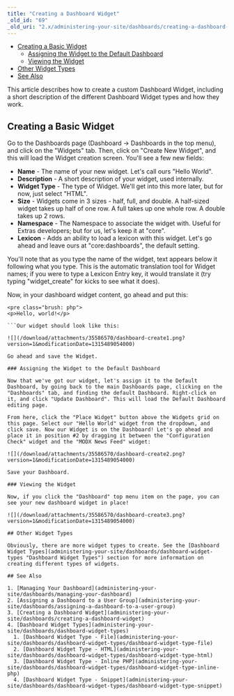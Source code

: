 ```yaml
---
title: "Creating a Dashboard Widget"
_old_id: "69"
_old_uri: "2.x/administering-your-site/dashboards/creating-a-dashboard-widget"
---
```


- [Creating a Basic Widget](#CreatingaDashboardWidget-CreatingaBasicWidget)
  - [Assigning the Widget to the Default Dashboard](#CreatingaDashboardWidget-AssigningtheWidgettotheDefaultDashboard)
  - [Viewing the Widget](#CreatingaDashboardWidget-ViewingtheWidget)
- [Other Widget Types](#CreatingaDashboardWidget-OtherWidgetTypes)
- [See Also](#CreatingaDashboardWidget-SeeAlso)



This article describes how to create a custom Dashboard Widget, including a short description of the different Dashboard Widget types and how they work.

## Creating a Basic Widget

Go to the Dashboards page (Dashboard -> Dashboards in the top menu), and click on the "Widgets" tab. Then, click on "Create New Widget", and this will load the Widget creation screen. You'll see a few new fields:

- **Name** - The name of your new widget. Let's call ours "Hello World".
- **Description** - A short description of your widget, used internally.
- **Widget Type** - The type of Widget. We'll get into this more later, but for now, just select "HTML".
- **Size** - Widgets come in 3 sizes - half, full, and double. A half-sized widget takes up half of one row. A full takes up one whole row. A double takes up 2 rows.
- **Namespace** - The Namespace to associate the widget with. Useful for Extras developers; but for us, let's keep it at "core".
- **Lexicon** - Adds an ability to load a lexicon with this widget. Let's go ahead and leave ours at "core:dashboards", the default setting.

You'll note that as you type the name of the widget, text appears below it following what you type. This is the automatic translation tool for Widget names; if you were to type a Lexicon Entry key, it would translate it (try typing "widget\_create" for kicks to see what it does).

Now, in your dashboard widget content, go ahead and put this:

```
<pre class="brush: php">
<p>Hello, world!</p>

```Our widget should look like this:

![](/download/attachments/35586570/dashboard-create1.png?version=1&modificationDate=1315489054000)

Go ahead and save the Widget.

### Assigning the Widget to the Default Dashboard

Now that we've got our widget, let's assign it to the Default Dashboard, by going back to the main Dashboards page, clicking on the "Dashboards" tab, and finding the default Dashboard. Right-click on it, and click "Update Dashboard". This will load the Default Dashboard editing page.

From here, click the "Place Widget" button above the Widgets grid on this page. Select our "Hello World" widget from the dropdown, and click save. Now our Widget is on the Dashboard! Let's go ahead and place it in position #2 by dragging it between the "Configuration Check" widget and the "MODX News Feed" widget:

![](/download/attachments/35586570/dashboard-create2.png?version=1&modificationDate=1315489054000)

Save your Dashboard.

### Viewing the Widget

Now, if you click the "Dashboard" top menu item on the page, you can see your new dashboard widget in place!

![](/download/attachments/35586570/dashboard-create3.png?version=1&modificationDate=1315489054000)

## Other Widget Types

Obviously, there are more widget types to create. See the [Dashboard Widget Types](administering-your-site/dashboards/dashboard-widget-types "Dashboard Widget Types") section for more information on creating different types of widgets.

## See Also

1. [Managing Your Dashboard](administering-your-site/dashboards/managing-your-dashboard)
2. [Assigning a Dashboard to a User Group](administering-your-site/dashboards/assigning-a-dashboard-to-a-user-group)
3. [Creating a Dashboard Widget](administering-your-site/dashboards/creating-a-dashboard-widget)
4. [Dashboard Widget Types](administering-your-site/dashboards/dashboard-widget-types)
  1. [Dashboard Widget Type - File](administering-your-site/dashboards/dashboard-widget-types/dashboard-widget-type-file)
  2. [Dashboard Widget Type - HTML](administering-your-site/dashboards/dashboard-widget-types/dashboard-widget-type-html)
  3. [Dashboard Widget Type - Inline PHP](administering-your-site/dashboards/dashboard-widget-types/dashboard-widget-type-inline-php)
  4. [Dashboard Widget Type - Snippet](administering-your-site/dashboards/dashboard-widget-types/dashboard-widget-type-snippet)